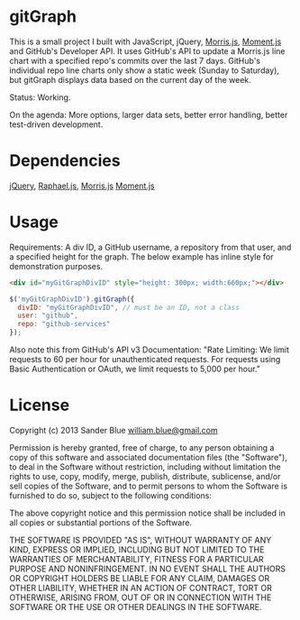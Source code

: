 gitGraph
========
This is a small project I built with JavaScript, jQuery, [Morris.js](http://oesmith.github.com/morris.js/), [Moment.js](http://momentjs.com/) and GitHub's Developer API. It uses GitHub's API to update a Morris.js line chart with a specified repo's commits over the last 7 days. GitHub's individual repo line charts only show a static week (Sunday to Saturday), but gitGraph displays data based on the current day of the week.

Status: Working.

On the agenda: More options, larger data sets, better error handling, better test-driven development.

Dependencies
============
[jQuery](http://jquery.com/),
[Raphael.js](http://raphaeljs.com/),
[Morris.js](http://oesmith.github.com/morris.js/)
[Moment.js](http://momentjs.com/)

Usage
=====
Requirements: A div ID, a GitHub username, a repository from that user, and a specified height for the graph. The below example has inline style for demonstration purposes.

``` html
<div id="myGitGraphDivID" style="height: 300px; width:660px;"></div>
```

``` javascript
$('myGitGraphDivID').gitGraph({
  divID: "myGitGraphDivID", // must be an ID, not a class
  user: "github",
  repo: "github-services"
});
```

Also note this from GitHub's API v3 Documentation:
"Rate Limiting:
We limit requests to 60 per hour for unauthenticated requests. For requests using Basic Authentication or OAuth, we limit requests to 5,000 per hour."


License
=======
Copyright (c) 2013 Sander Blue <william.blue@gmail.com>

Permission is hereby granted, free of charge, to any person obtaining a copy
of this software and associated documentation files (the "Software"), to deal
in the Software without restriction, including without limitation the rights
to use, copy, modify, merge, publish, distribute, sublicense, and/or sell
copies of the Software, and to permit persons to whom the Software is furnished
to do so, subject to the following conditions:

The above copyright notice and this permission notice shall be included in all
copies or substantial portions of the Software.

THE SOFTWARE IS PROVIDED "AS IS", WITHOUT WARRANTY OF ANY KIND, EXPRESS OR
IMPLIED, INCLUDING BUT NOT LIMITED TO THE WARRANTIES OF MERCHANTABILITY,
FITNESS FOR A PARTICULAR PURPOSE AND NONINFRINGEMENT. IN NO EVENT SHALL THE
AUTHORS OR COPYRIGHT HOLDERS BE LIABLE FOR ANY CLAIM, DAMAGES OR OTHER
LIABILITY, WHETHER IN AN ACTION OF CONTRACT, TORT OR OTHERWISE, ARISING FROM,
OUT OF OR IN CONNECTION WITH THE SOFTWARE OR THE USE OR OTHER DEALINGS IN
THE SOFTWARE.